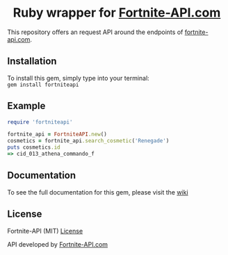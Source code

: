 <div align="center">

# Ruby wrapper for [Fortnite-API.com](https://fortnite-api.com)

</div>

This repository offers an request API around the endpoints of [fortnite-api.com](https://fortnite-api.com).

## Installation

To install this gem, simply type into your terminal:  
```gem install fortniteapi```

## Example

```ruby
require 'fortniteapi'

fortnite_api = FortniteAPI.new()
cosmetics = fortnite_api.search_cosmetic('Renegade')
puts cosmetics.id
=> cid_013_athena_commando_f
```

## Documentation

To see the full documentation for this gem, please visit the [wiki](https://github.com/Fortnite-API/ruby-wrapper/wiki)

## License

Fortnite-API (MIT) [License](https://github.com/Fortnite-API/ruby-wrapper/blob/master/LICENSE "MIT License")

API developed by [Fortnite-API.com](https://fortnite-api.com/about)
